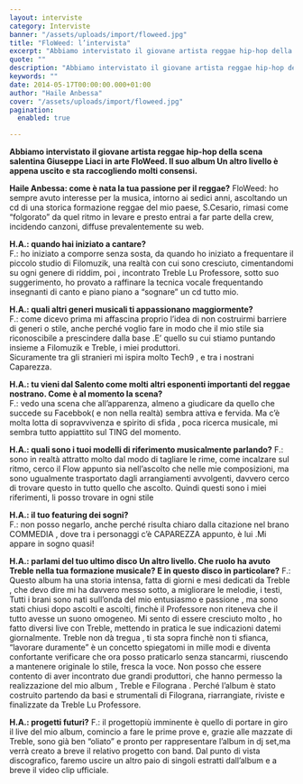 ```yaml
---
layout: interviste
category: Interviste
banner: "/assets/uploads/import/floweed.jpg"
title: "FloWeed: l’intervista"
excerpt: "Abbiamo intervistato il giovane artista reggae hip-hop della scena salentina Giuseppe Liaci in arte FloWeed. Il suo album Un altro livello è appena uscito e sta raccogliendo molti consensi. Haile Anbessa: come è nata la tua passione per il reggae? FloWeed: ho sempre avuto interesse per la musica, intorno ai sedici anni, ascoltando un cd…"
quote: ""
description: "Abbiamo intervistato il giovane artista reggae hip-hop della scena salentina Giuseppe Liaci in arte FloWeed. Il suo album Un altro livello è appena uscito e sta raccogliendo molti consensi. Haile Anbessa: come è nata la tua passione per il reggae? FloWeed: ho sempre avuto interesse per la musica, intorno ai sedici anni, ascoltando un cd…"
keywords: ""
date: 2014-05-17T00:00:00.000+01:00
author: "Haile Anbessa"
cover: "/assets/uploads/import/floweed.jpg"
pagination:
  enabled: true

---
```


**[](https://hotmc.com/wp-content/uploads/2014/05/floweed.jpg)**

**Abbiamo intervistato il giovane artista reggae hip-hop della scena salentina Giuseppe Liaci in arte FloWeed. Il suo album Un altro livello è appena uscito e sta raccogliendo molti consensi.**

**Haile Anbessa: come è nata la tua passione per il reggae?** 
FloWeed: ho sempre avuto interesse per la musica, intorno ai sedici anni, ascoltando un cd di una storica formazione reggae del mio paese, S.Cesario, rimasi come “folgorato” da quel ritmo in levare e presto entrai a far parte della crew, incidendo canzoni, diffuse prevalentemente su web.

**H.A.: quando hai iniziato a cantare?**  
F.: ho iniziato a comporre senza sosta, da quando ho iniziato a frequentare il piccolo studio di Filomuzik, una realtà con cui sono cresciuto, cimentandomi su ogni genere di riddim, poi , incontrato Treble Lu Professore, sotto suo suggerimento, ho provato a raffinare la tecnica vocale frequentando insegnanti di canto e piano piano a “sognare” un cd tutto mio.

**H.A.: quali altri generi musicali ti appassionano maggiormente?**  
F.: come dicevo prima mi affascina proprio l’idea di non costruirmi barriere di generi o stile, anche perché voglio fare in modo che il mio stile sia riconoscibile a prescindere dalla base .E’ quello su cui stiamo puntando insieme a Filomuzik e Treble, i miei produttori.  
Sicuramente tra gli stranieri mi ispira molto Tech9 , e tra i nostrani Caparezza.

**H.A.: tu vieni dal Salento come molti altri esponenti importanti del reggae nostrano. Come è al momento la scena?**  
F.: vedo una scena che all’apparenza, almeno a giudicare da quello che succede su Facebbok( e non nella realtà) sembra attiva e fervida. Ma c’è molta lotta di sopravvivenza e spirito di sfida , poca ricerca musicale, mi sembra tutto appiattito sul TING del momento.

**H.A.: quali sono i tuoi modelli di riferimento musicalmente parlando?** 
F.: sono in realtà attratto molto dal modo di tagliare le rime, come incalzare sul ritmo, cerco il Flow appunto sia nell’ascolto che nelle mie composizioni, ma sono ugualmente trasportato dagli arrangiamenti avvolgenti, davvero cerco di trovare questo in tutto quello che ascolto. Quindi questi sono i miei riferimenti, li posso trovare in ogni stile

**H.A.: il tuo featuring dei sogni?**  
F.: non posso negarlo, anche perché risulta chiaro dalla citazione nel brano COMMEDIA , dove tra i personaggi c’è CAPAREZZA appunto, è lui .Mi appare in sogno quasi!

**H.A.: parlami del tuo ultimo disco Un altro livello. Che ruolo ha avuto Treble nella tua formazione musicale? E in questo disco in particolare?** 
F.: Questo album ha una storia intensa, fatta di giorni e mesi dedicati da Treble , che devo dire mi ha davvero messo sotto, a migliorare le melodie, i testi, Tutti i brani sono nati sull’onda del mio entusiasmo e passione , ma sono stati chiusi dopo ascolti e ascolti, finchè il Professore non riteneva che il tutto avesse un suono omogeneo. Mi sento di essere cresciuto molto , ho fatto diversi live con Treble, mettendo in pratica le sue indicazioni datemi giornalmente. Treble non dà tregua , ti sta sopra finchè non ti sfianca, “lavorare duramente” è un concetto spiegatomi in mille modi e diventa confortante verificare che ora posso praticarlo senza stancarmi, riuscendo a mantenere originale lo stile, fresca la voce. Non posso che essere contento di aver incontrato due grandi produttori, che hanno permesso la realizzazione del mio album , Treble e Filograna . Perché l’album è stato costruito partendo da basi e strumentali di Filograna, riarrangiate, riviste e finalizzate da Treble Lu Professore.

**H.A.: progetti futuri?** 
F.: il progettopiù imminente è quello di portare in giro il live del mio album, comincio a fare le prime prove e, grazie alle mazzate di Treble, sono già ben “oliato” e pronto per rappresentare l’album in dj set,ma verrà creato a breve il relativo progetto con band. Dal punto di vista discografico, faremo uscire un altro paio di singoli estratti dall’album e a breve il video clip ufficiale.